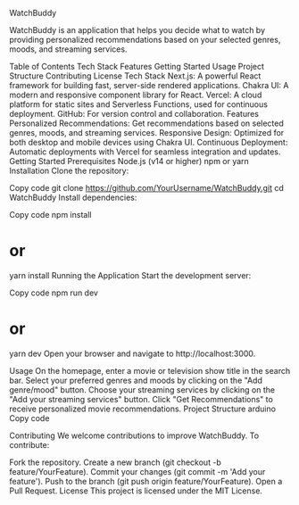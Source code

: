 WatchBuddy

WatchBuddy is an application that helps you decide what to watch by providing personalized recommendations based on your selected genres, moods, and streaming services.

Table of Contents
Tech Stack
Features
Getting Started
Usage
Project Structure
Contributing
License
Tech Stack
Next.js: A powerful React framework for building fast, server-side rendered applications.
Chakra UI: A modern and responsive component library for React.
Vercel: A cloud platform for static sites and Serverless Functions, used for continuous deployment.
GitHub: For version control and collaboration.
Features
Personalized Recommendations: Get recommendations based on selected genres, moods, and streaming services.
Responsive Design: Optimized for both desktop and mobile devices using Chakra UI.
Continuous Deployment: Automatic deployments with Vercel for seamless integration and updates.
Getting Started
Prerequisites
Node.js (v14 or higher)
npm or yarn
Installation
Clone the repository:


Copy code
git clone https://github.com/YourUsername/WatchBuddy.git
cd WatchBuddy
Install dependencies:


Copy code
npm install
# or
yarn install
Running the Application
Start the development server:

Copy code
npm run dev
# or
yarn dev
Open your browser and navigate to http://localhost:3000.

Usage
On the homepage, enter a movie or television show title in the search bar.
Select your preferred genres and moods by clicking on the "Add genre/mood" button.
Choose your streaming services by clicking on the "Add your streaming services" button.
Click "Get Recommendations" to receive personalized movie recommendations.
Project Structure
arduino
Copy code

Contributing
We welcome contributions to improve WatchBuddy. To contribute:

Fork the repository.
Create a new branch (git checkout -b feature/YourFeature).
Commit your changes (git commit -m 'Add your feature').
Push to the branch (git push origin feature/YourFeature).
Open a Pull Request.
License
This project is licensed under the MIT License.
